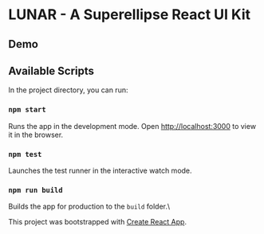 # LUNAR - A Superellipse React UI Kit
## Demo


## Available Scripts

In the project directory, you can run:

### `npm start`

Runs the app in the development mode. Open [http://localhost:3000](http://localhost:3000) to view it in the browser.

### `npm test`

Launches the test runner in the interactive watch mode.

### `npm run build`

Builds the app for production to the `build` folder.\

This project was bootstrapped with [Create React App](https://github.com/facebook/create-react-app).